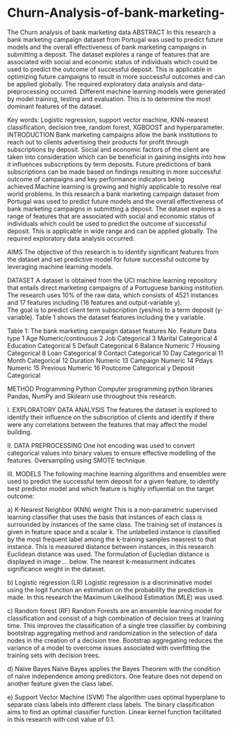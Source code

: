 # Churn-Analysis-of-bank-marketing-
The Churn analysis of bank marketing data
                                                  ABSTRACT
In this research a bank marketing campaign dataset from Portugal was used to predict future models and the overall effectiveness 
of bank marketing campaigns in submitting a deposit. The dataset explores a range of features that are associated with social and
economic status of individuals which could be used to predict the outcome of successful deposit. This is applicable in optimizing 
future campaigns to result in more successful outcomes and can be applied globally. The required exploratory data analysis and 
data-preprocessing occurred. Different machine learning models were generated by model training, testing and evaluation. 
This is to determine the most dominant features of the dataset. 

Key words: Logistic regression, support vector machine, KNN-nearest classification, decision tree, random forest, XGBOOST and hyperparameter.
                                             INTRODUCTION
Bank marketing campaigns allow the bank institutions to reach out to clients advertising their products for profit through subscriptions by deposit.
Social and economic factors of the client are taken into consideration which can be beneficial in gaining insights into how it influences subscriptions
by term deposits. Future predictions of bank subscriptions can be made based on findings resulting in more successful outcome of campaigns and key performance 
indicators being achieved.Machine learning is growing and highly applicable to resolve real world problems. In this research a bank marketing campaign dataset 
from Portugal was used to predict future models and the overall effectiveness of bank marketing campaigns in submitting a deposit. The dataset explores a range
of features that are associated with social and economic status of individuals which could be used to predict the outcome of successful deposit. 
This is applicable in wide range and can be applied globally. The required exploratory data analysis occurred.

AIMS
The objective of this research is to identify significant features from the dataset and set predictive model 
for future successful outcome by leveraging machine learning models.

DATASET
A dataset is obtained from the UCI machine learning repository that entails direct marketing campaigns of a Portuguese banking institution. 
The research uses 10% of the raw data, which consists of 4521 instances and 17 features including (16 features and output-variable y).  
The goal is to predict client term subscription (yes/no) to a term deposit (y-variable).
Table 1 shows the dataset features including the y variable.

Table 1: The bank marketing campaign dataset features 
No.	Feature	Data type
1	Age 	Numeric/continuous
2	Job	Categorical
3	Marital	Categorical
4	Education	Categorical
5	Default	Categorical
6	Balance	Numeric
7	Housing	Categorical
8	Loan	Categorical
9	Contact	Categorical
10	Day	Categorical
11	Month	Categorical
12	Duration	Numeric
13	Campaign	Numeric
14	Pdays	Numeric
15	Previous	Numeric
16	Poutcome	Categorical
y	Deposit	Categorical

METHOD
Programming Python
Computer programming python libraries Pandas, NumPy and Skilearn use throughout this research. 

I.	EXPLORATORY DATA ANALYSIS
The features the dataset is explored to identify their influence on the subscription of clients and identify if there were any correlations
between the features that may affect the model building. 

II.	DATA PREPROCESSING
One hot encoding was used to convert categorical values into binary values to ensure effective modelling of the features. 
Oversampling using SMOTE technique.

III.	MODELS
The following machine learning algorithms and ensembles were used to predict the successful term deposit for a given feature, 
to identify best predictor model and which feature is highly influential on the target outcome:
               
a)	K-Nearest Neighbor (KNN) weight 
This is a non-parametric supervised learning classifier that uses the basis that instances of each class is surrounded by instances of the same class. 
The training set of instances is given in feature space and a scalar k.  The unlabelled instance is classified by the most frequent label among the
k-training samples neasrest to that instance. This is measured distance between instances, in this research Euclidean distance was used. 
The formulation of Eucledian distance is displayed in image … below. The nearest k-measurment indicates significance weight in the dataset. 


b)	Logistic regression (LR)
Logistic regression is a discriminative model using the logit function an estimation on the probability the prediction is made. 
In this research the Maximum Likelihood Estimation (MLE) was used.


c)	Random forest (RF)
Random Forests are an ensemble learning model for classification and consist of a high combination of decision trees at training time. 
This improves the classification of a single tree classifier by combining bootstrap aggregating method and randomization in the selection 
of data nodes in the creation of a decision tree. Bootstrap aggregating reduces the variance of a model to overcome issues associated with 
overfitting the training sets with decision trees.

d)	Naïve Bayes 
Naïve Bayes applies the Bayes Theorem with the condition of naïve independence among predictors. 
One feature does not depend on another feature given the class label. 

e)	Support Vector Machine (SVM) 
The algorithm uses optimal hyperplane to separate class labels into different class labels. 
The binary classification aims to find an optimal classifier function. Linear kernel function facilitated in this research with cost value of 0.1. 




